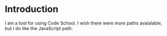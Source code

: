 # Introduction

I am a tool for using Code School. I wish there were more paths avaialable, but
I do like the JavaScript path.
